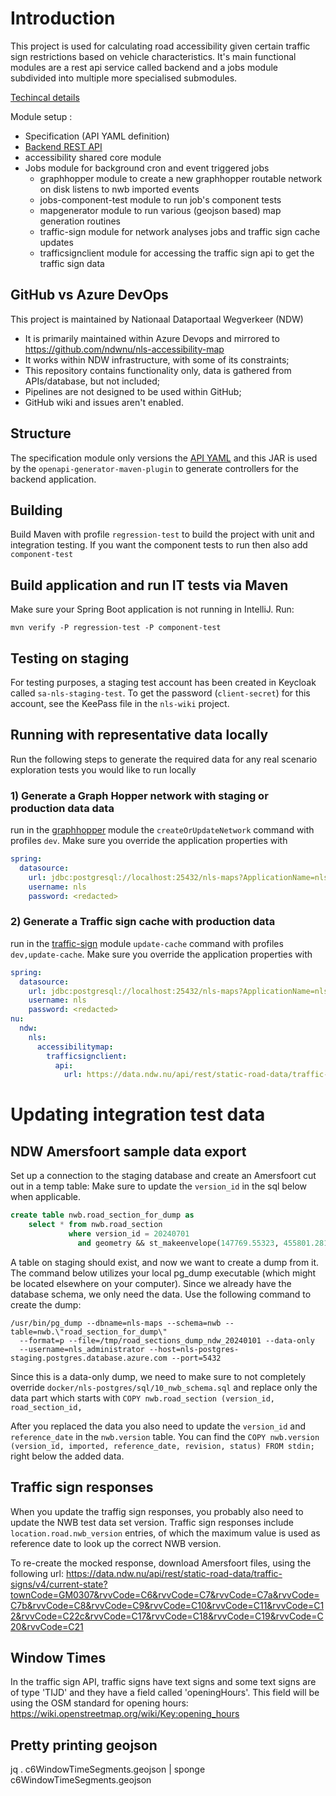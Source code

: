 # Introduction

This project is used for calculating road accessibility given certain traffic sign restrictions based on vehicle
characteristics.
It's main functional modules are a rest api service called backend and a jobs module subdivided into multiple more specialised submodules.

[Techincal details](docs/technical-details.md)

Module setup :

* Specification (API YAML definition)
* [Backend REST API](backend/README.md)
* accessibility shared core module
* Jobs module for background cron and event triggered jobs
  * graphhopper module to create a new graphhopper routable network on disk listens to nwb imported events
  * jobs-component-test module to run job's component tests
  * mapgenerator module to run various (geojson based) map generation routines
  * traffic-sign module for network analyses jobs and traffic sign cache updates
  * trafficsignclient module for accessing the traffic sign api to get the traffic sign data

## GitHub vs Azure DevOps
This project is maintained by Nationaal Dataportaal Wegverkeer (NDW)
* It is primarily maintained within Azure Devops and mirrored to https://github.com/ndwnu/nls-accessibility-map
* It works within NDW infrastructure, with some of its constraints;
* This repository contains functionality only, data is gathered from APIs/database, but not included;
* Pipelines are not designed to be used within GitHub;
* GitHub wiki and issues aren't enabled.

## Structure
The specification module only versions the
[API YAML](specification/src/main/resources/nu/ndw/nls/accessibilitymap/specification/v1.yaml) and this JAR is used by
the `openapi-generator-maven-plugin` to generate controllers for the backend application.

## Building
Build Maven with profile `regression-test` to build the project with unit and integration testing.
If you want the component tests to run then also add `component-test`

## Build application and run IT tests via Maven
Make sure your Spring Boot application is not running in IntelliJ.
Run:
```shell
mvn verify -P regression-test -P component-test
```

## Testing on staging
For testing purposes, a staging test account has been created in Keycloak called `sa-nls-staging-test`.
To get the password (`client-secret`) for this account, see the KeePass file in the `nls-wiki` project.

## Running with representative data locally
Run the following steps to generate the required data for any real scenario exploration tests you would like to run locally

### 1) Generate a Graph Hopper network with staging or production data data 
run in the [graphhopper](jobs/graphhopper) module the `createOrUpdateNetwork` command with profiles `dev`. Make sure you override the application properties with
```yaml
spring:
  datasource:
    url: jdbc:postgresql://localhost:25432/nls-maps?ApplicationName=nls-accessibility-map-graphhopper-job&stringtype=unspecified
    username: nls
    password: <redacted>
```
### 2) Generate a Traffic sign cache with production data
run in the [traffic-sign](jobs/traffic-sign) module `update-cache` command with profiles `dev,update-cache`. Make sure you override the application properties with
```yaml
spring:
  datasource:
    url: jdbc:postgresql://localhost:25432/nls-maps?ApplicationName=nls-accessibility-map-generator-jobs&stringtype=unspecified
    username: nls
    password: <redacted>
nu:
  ndw:
    nls:
      accessibilitymap:
        trafficsignclient:
          api:
            url: https://data.ndw.nu/api/rest/static-road-data/traffic-signs/v4
```



# Updating integration test data

## NDW Amersfoort sample data export
Set up a connection to the staging database and create an Amersfoort cut out in a temp table:
Make sure to update the ```version_id``` in the sql below when applicable. 
```sql
create table nwb.road_section_for_dump as 
    select * from nwb.road_section
             where version_id = 20240701 
               and geometry && st_makeenvelope(147769.55323, 455801.28125,163636.57098, 472114.299, 28992);
```
A table on staging should exist, and now we want to create a dump from it. The command below utilizes your local 
pg_dump executable (which might be located elsewhere on your computer). Since we already have the database schema, 
we only need the data. Use the following command to create the dump:

```shell
/usr/bin/pg_dump --dbname=nls-maps --schema=nwb --table=nwb.\"road_section_for_dump\" 
  --format=p --file=/tmp/road_sections_dump_ndw_20240101 --data-only 
  --username=nls_administrator --host=nls-postgres-staging.postgres.database.azure.com --port=5432
```
Since this is a data-only dump, we need to make sure to not completely override
`docker/nls-postgres/sql/10_nwb_schema.sql` and replace only the data part which starts with
`COPY nwb.road_section (version_id, road_section_id,`

After you replaced the data you also need to update the `version_id` and `reference_date` in the `nwb.version` 
table. You can find the `COPY nwb.version (version_id, imported, reference_date, revision, status) FROM stdin;` 
right below the added data.


## Traffic sign responses

When you update the traffig sign responses, you probably also need to update the NWB test data set version. Traffic sign
responses include `location.road.nwb_version` entries, of which the maximum value is used as reference date to look up 
the correct NWB version.

To re-create the mocked response, download Amersfoort files, using the following url:
https://data.ndw.nu/api/rest/static-road-data/traffic-signs/v4/current-state?townCode=GM0307&rvvCode=C6&rvvCode=C7&rvvCode=C7a&rvvCode=C7b&rvvCode=C8&rvvCode=C9&rvvCode=C10&rvvCode=C11&rvvCode=C12&rvvCode=C22c&rvvCode=C17&rvvCode=C18&rvvCode=C19&rvvCode=C20&rvvCode=C21

## Window Times

In the traffic sign API, traffic signs have text signs and some text signs are of type 'TIJD' and they have a field 
called 'openingHours'. This field will be using the OSM standard for opening hours: 
https://wiki.openstreetmap.org/wiki/Key:opening_hours

## Pretty printing geojson
jq . c6WindowTimeSegments.geojson | sponge c6WindowTimeSegments.geojson
